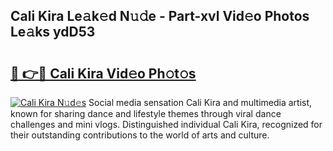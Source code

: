 ## Cali Kira Le𝚊k𝚎d N𝚞𝚍e - Part-xvl Vid𝚎o Photos Le𝚊ks ydD53

# <h2><a href="http://fbco9p.evod.top/?m=Cali+Kira">🔗 👉🔴 Cali Kira Vid𝚎o Ph𝚘t𝚘s</a></h2>

[![Cali Kira N𝚞d𝚎s](https://i.imgur.com/8V9OHl7.gif)](http://fbco9p.evod.top/?m=Cali+Kira)
Social media sensation Cali Kira and multimedia artist, known for sharing dance and lifestyle themes through viral dance challenges and mini vlogs. Distinguished individual Cali Kira, recognized for their outstanding contributions to the world of arts and culture. 
